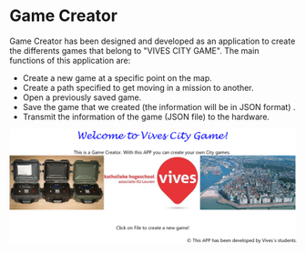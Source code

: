 # Game Creator

Game Creator has been designed and developed as an application to create the differents games that belong to "VIVES CITY GAME". The main functions of this application are:

* Create a new game at a specific point on the map.
* Create a path specified to get moving in a mission to another.
* Open a previously saved game.
*  Save the game that we created \(the information will be in JSON format\)
  .
* Transmit the information of the game \(JSON file\) to the hardware.

![](/assets/WelcomScene.png)

